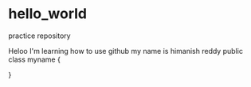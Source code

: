 # hello_world
practice repository

Heloo I'm learning how to use github
my name is himanish reddy
public class myname {
 
}
